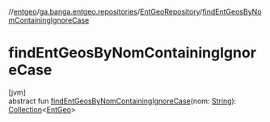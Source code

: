 //[entgeo](../../../index.md)/[ga.banga.entgeo.repositories](../index.md)/[EntGeoRepository](index.md)/[findEntGeosByNomContainingIgnoreCase](find-ent-geos-by-nom-containing-ignore-case.md)

# findEntGeosByNomContainingIgnoreCase

[jvm]\
abstract fun [findEntGeosByNomContainingIgnoreCase](find-ent-geos-by-nom-containing-ignore-case.md)(nom: [String](https://kotlinlang.org/api/latest/jvm/stdlib/kotlin/-string/index.html)): [Collection](https://kotlinlang.org/api/latest/jvm/stdlib/kotlin.collections/-collection/index.html)&lt;[EntGeo](../../ga.banga.entgeo.domain.entities/-ent-geo/index.md)&gt;
